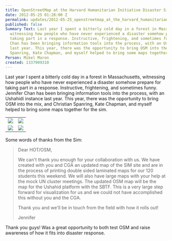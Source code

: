 ```yaml
---
title: OpenStreetMap at the Harvard Humanitarian Initiative Disaster Simulation
date: 2012-05-25 01:28:00 Z
permalink: updates/2012-05-25_openstreetmap_at_the_harvard_humanitarian_initiative_disaster_simulation
published: false
Summary Text: Last year I spent a bitterly cold day in a forest in Massachusetts,
  witnessing how people who have never experienced a disaster somehow prepare for
  taking part in a response. Instructive, frightening, and sometimes funny. Jennifer
  Chan has been bringing information tools into the process, with an Ushahidi instance
  last year. This year, there was the opportunity to bring OSM into the mix, and Christian
  Spanring, Kate Chapman, and myself helped to bring some maps together for the sim.
Person: Mikel Maron
created: 1337909310
---
```


Last year I spent a bitterly cold day in a forest in Massachusetts, witnessing how people who have never experienced a disaster somehow prepare for taking part in a response. Instructive, frightening, and sometimes funny. Jennifer Chan has been bringing information tools into the process, with an Ushahidi instance last year. This year, there was the opportunity to bring OSM into the mix, and Christian Spanring, Kate Chapman, and myself helped to bring some maps together for the sim.

<table><tr><td><img src="http://hot.openstreetmap.org/sites/default/files/IMG_0773.jpg" /></td><td> <img src="http://hot.openstreetmap.org/sites/default/files/IMG_0767.jpg" /> </td></tr><tr><td> <img src="http://hot.openstreetmap.org/sites/default/files/IMG_0768.jpg" /> </td><td> <img src="http://hot.openstreetmap.org/sites/default/files/IMG_0745.jpg" /></td></tr></table>

Some words of thanks from the Sim:

<blockquote>
Dear HOT/OSM,

We can't thank you enough for your collaboration with us.  We have created with you and CGA an updated map of the SIM site and are in the process of printing double sided laminated maps for our 120 students this weekend.  We will also have large maps with your help at the mock UN cluster meetings. The updated OSM map will be the map for the Ushahid platform with the SBTF.  This is a very large step forward for visualization for us and we could not have accomplished this without you and the CGA.

Thank you and we'll be in touch from the field with how it rolls out!

Jennifer
</blockquote>

Thank you guys! Was a great opportunity to both test OSM and raise awareness of how it fits into disaster response.
